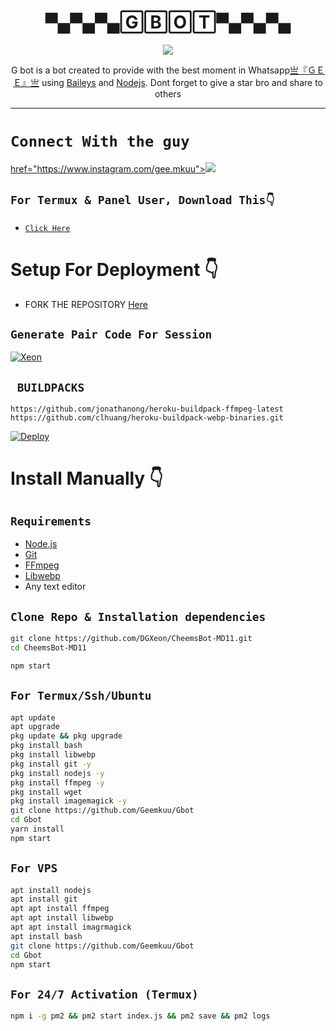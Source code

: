  

<h1 align="center">▀▄▀▄▀▄🄶🄱🄾🅃▀▄▀▄▀▄<br></h1>
<p align="center">
<img src="https://textpro.me/images/user_image/2024/03/6605741fad46d.jpg" />
</p>

<p align="center">
G bot is a bot created to provide with the best moment in Whatsapp<a href="https://github.com/Geemkuu" target="_blank">亗『ＧＥＥ』亗</a> using <a href="https://github.com/adiwajshing/Baileys" target="_blank">Baileys</a> and <a href="https://github.com/nodejs" target="_blank">Nodejs</a>. Dont forget to give a star bro and share to others
</p>

 

-------

# ```Connect With the guy```
<a href="https://whatsapp.com/chat/254794286079?text=hey+gee"/>

href="https://www.instagram.com/gee.mkuu"><img src="https://img.shields.io/badge/Instagram-A020F0?style=for-the-badge&logo=instagram&logoColor=white" />
</p>




## `For Termux & Panel User, Download This👇`
- [`Click Here`](https://shrinkme.pro/y07LYARu)


# Setup For Deployment 👇

- FORK THE REPOSITORY [Here](https://github.com/Geemkuu/Gbot/fork)

## `Generate Pair Code For Session`
[![Xeon](https://repl.it/badge/github/quiec/whatsasena)](https://replit.com/@Geemkuu/Xeon-PairCode)

## ` BUILDPACKS`

```
https://github.com/jonathanong/heroku-buildpack-ffmpeg-latest
https://github.com/clhuang/heroku-buildpack-webp-binaries.git
```

[![Deploy](https://www.herokucdn.com/deploy/button.svg)](https://heroku.com/deploy?template=https://github.com/Geemkuu/Gbot)

# Install Manually 👇
## `Requirements`
* [Node.js](https://nodejs.org/en/)
* [Git](https://git-scm.com/downloads)
* [FFmpeg](https://github.com/BtbN/FFmpeg-Builds/releases/download/autobuild-2020-12-08-13-03/ffmpeg-n4.3.1-26-gca55240b8c-win64-gpl-4.3.zip)
* [Libwebp](https://developers.google.com/speed/webp/download)
* Any text editor
## `Clone Repo & Installation dependencies`
```bash
git clone https://github.com/DGXeon/CheemsBot-MD11.git
cd CheemsBot-MD11

npm start
```
## `For Termux/Ssh/Ubuntu`
```bash
apt update
apt upgrade
pkg update && pkg upgrade
pkg install bash
pkg install libwebp
pkg install git -y
pkg install nodejs -y 
pkg install ffmpeg -y 
pkg install wget
pkg install imagemagick -y
git clone https://github.com/Geemkuu/Gbot
cd Gbot
yarn install
npm start
```
## `For VPS`
```bash
apt install nodejs 
apt install git 
apt apt install ffmpeg 
apt apt install libwebp 
apt apt install imagrmagick
apt install bash
git clone https://github.com/Geemkuu/Gbot
cd Gbot
npm start
```
## `For 24/7 Activation (Termux)`
```bash
npm i -g pm2 && pm2 start index.js && pm2 save && pm2 logs
```
